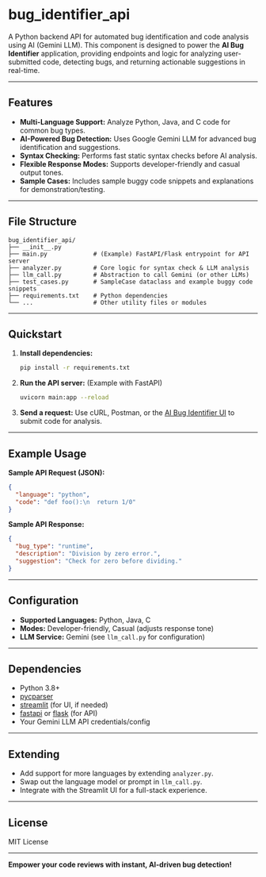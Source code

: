 # bug_identifier_api

A Python backend API for automated bug identification and code analysis using AI (Gemini LLM). This component is designed to power the **AI Bug Identifier** application, providing endpoints and logic for analyzing user-submitted code, detecting bugs, and returning actionable suggestions in real-time.

---

## Features

- **Multi-Language Support:** Analyze Python, Java, and C code for common bug types.
- **AI-Powered Bug Detection:** Uses Google Gemini LLM for advanced bug identification and suggestions.
- **Syntax Checking:** Performs fast static syntax checks before AI analysis.
- **Flexible Response Modes:** Supports developer-friendly and casual output tones.
- **Sample Cases:** Includes sample buggy code snippets and explanations for demonstration/testing.

---

## File Structure

```
bug_identifier_api/
├── __init__.py
├── main.py             # (Example) FastAPI/Flask entrypoint for API server
├── analyzer.py         # Core logic for syntax check & LLM analysis
├── llm_call.py         # Abstraction to call Gemini (or other LLMs)
├── test_cases.py       # SampleCase dataclass and example buggy code snippets
├── requirements.txt    # Python dependencies
└── ...                 # Other utility files or modules
```

---

## Quickstart

1. **Install dependencies:**
    ```bash
    pip install -r requirements.txt
    ```

2. **Run the API server:**
    (Example with FastAPI)
    ```bash
    uvicorn main:app --reload
    ```

3. **Send a request:**
    Use cURL, Postman, or the [AI Bug Identifier UI](../streamlit_app/README.md) to submit code for analysis.

---

## Example Usage

**Sample API Request (JSON):**
```json
{
  "language": "python",
  "code": "def foo():\n  return 1/0"
}
```

**Sample API Response:**
```json
{
  "bug_type": "runtime",
  "description": "Division by zero error.",
  "suggestion": "Check for zero before dividing."
}
```

---

## Configuration

- **Supported Languages:** Python, Java, C
- **Modes:** Developer-friendly, Casual (adjusts response tone)
- **LLM Service:** Gemini (see `llm_call.py` for configuration)

---

## Dependencies

- Python 3.8+
- [pycparser](https://pypi.org/project/pycparser/)
- [streamlit](https://streamlit.io/) (for UI, if needed)
- [fastapi](https://fastapi.tiangolo.com/) or [flask](https://flask.palletsprojects.com/) (for API)
- Your Gemini LLM API credentials/config

---

## Extending

- Add support for more languages by extending `analyzer.py`.
- Swap out the language model or prompt in `llm_call.py`.
- Integrate with the Streamlit UI for a full-stack experience.

---

## License

MIT License

---

**Empower your code reviews with instant, AI-driven bug detection!**
